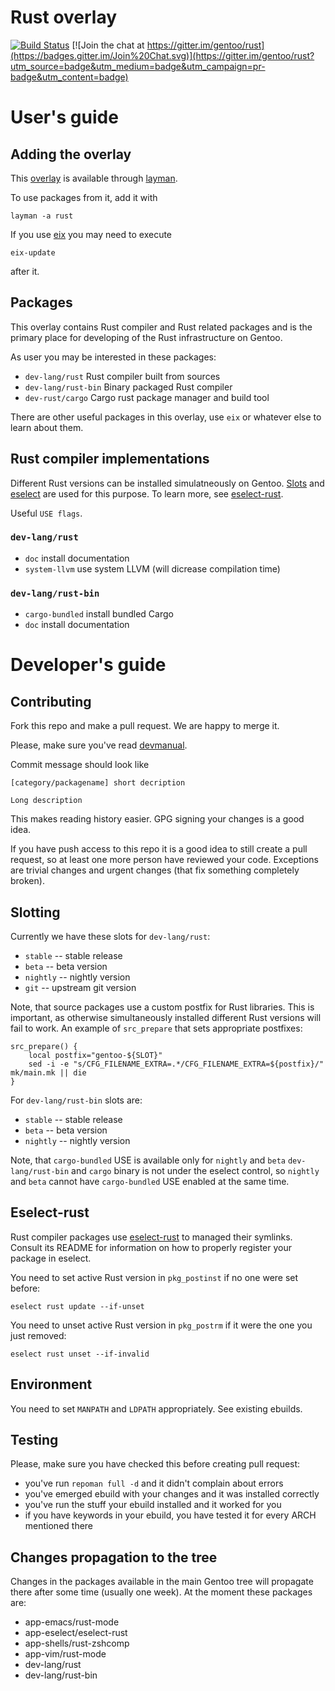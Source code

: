 Rust overlay
============

[![Build Status](https://travis-ci.org/Heather/gentoo-rust.png?branch=master)](https://travis-ci.org/Heather/gentoo-rust) [![Join the chat at https://gitter.im/gentoo/rust](https://badges.gitter.im/Join%20Chat.svg)](https://gitter.im/gentoo/rust?utm_source=badge&utm_medium=badge&utm_campaign=pr-badge&utm_content=badge)

# User's guide

## Adding the overlay

This [overlay](https://wiki.gentoo.org/wiki/Overlay) is available through [layman](https://wiki.gentoo.org/wiki/Layman).

To use packages from it, add it with

```
layman -a rust
```

If you use [eix](https://wiki.gentoo.org/wiki/Eix) you may need to execute

```
eix-update
```

after it.

## Packages

This overlay contains Rust compiler and Rust related packages and is the primary place for developing of the Rust infrastructure on Gentoo.

As user you may be interested in these packages:

* `dev-lang/rust` Rust compiler built from sources
* `dev-lang/rust-bin` Binary packaged Rust compiler
* `dev-rust/cargo` Cargo rust package manager and build tool

There are other useful packages in this overlay, use `eix` or whatever else to learn about them.

## Rust compiler implementations

Different Rust versions can be installed simulatneously on Gentoo.
[Slots](https://devmanual.gentoo.org/general-concepts/slotting/) and
[eselect](https://wiki.gentoo.org/wiki/Project:Eselect) are used for this purpose.
To learn more, see [eselect-rust](https://github.com/jauhien/eselect-rust).

Useful `USE flags`.

### `dev-lang/rust`

* `doc` install documentation
* `system-llvm` use system LLVM (will dicrease compilation time)

### `dev-lang/rust-bin`

* `cargo-bundled` install bundled Cargo
* `doc` install documentation

# Developer's guide

## Contributing

Fork this repo and make a pull request. We are happy to merge it.

Please, make sure you've read [devmanual](https://devmanual.gentoo.org/).

Commit message should look like

```
[category/packagename] short decription

Long description
```

This makes reading history easier. GPG signing your changes is a good idea.

If you have push access to this repo it is a good idea to still create a pull request,
so at least one more person have reviewed your code.
Exceptions are trivial changes and urgent changes (that fix something completely broken).

## Slotting

Currently we have these slots for `dev-lang/rust`:

* `stable` -- stable release
* `beta` -- beta version
* `nightly` -- nightly version
* `git` -- upstream git version

Note, that source packages use a custom postfix for Rust libraries.
This is important, as otherwise simultaneously installed different Rust versions will fail to work.
An example of `src_prepare` that sets appropriate postfixes:

```
src_prepare() {
	local postfix="gentoo-${SLOT}"
	sed -i -e "s/CFG_FILENAME_EXTRA=.*/CFG_FILENAME_EXTRA=${postfix}/" mk/main.mk || die
}
```

For `dev-lang/rust-bin` slots are:

* `stable` -- stable release
* `beta` -- beta version
* `nightly` -- nightly version

Note, that `cargo-bundled` USE is available only for `nightly` and `beta` `dev-lang/rust-bin`
and `cargo` binary is not under the eselect control, so `nightly` and `beta` cannot have `cargo-bundled`
USE enabled at the same time.

## Eselect-rust

Rust compiler packages use [eselect-rust](https://github.com/jauhien/eselect-rust) to managed their symlinks.
Consult its README for information on how to properly register your package in eselect.

You need to set active Rust version in `pkg_postinst` if no one were set before:

```
eselect rust update --if-unset
```

You need to unset active Rust version in `pkg_postrm` if it were the one you just removed:

```
eselect rust unset --if-invalid
```

## Environment

You need to set `MANPATH` and `LDPATH` appropriately. See existing ebuilds.

## Testing

Please, make sure you have checked this before creating pull request:

* you've run `repoman full -d` and it didn't complain about errors
* you've emerged ebuild with your changes and it was installed correctly
* you've run the stuff your ebuild installed and it worked for you
* if you have keywords in your ebuild, you have tested it for every ARCH mentioned there

## Changes propagation to the tree

Changes in the packages available in the main Gentoo tree will propagate there after some time (usually one week).
At the moment these packages are:

* app-emacs/rust-mode
* app-eselect/eselect-rust
* app-shells/rust-zshcomp
* app-vim/rust-mode
* dev-lang/rust
* dev-lang/rust-bin
